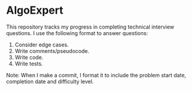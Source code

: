 # AlgoExpert
This repository tracks my progress in completing technical interview questions. 
I use the following format to answer questions: 
1. Consider edge cases.
2. Write comments/pseudocode.
3. Write code.
4. Write tests. 

Note: When I make a commit, I format it to include the problem start date, completion date and difficulty level. 
